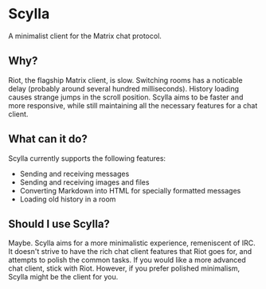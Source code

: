 # Scylla
A minimalist client for the Matrix chat protocol.

## Why?
Riot, the flagship Matrix client, is slow. Switching rooms has a noticable delay (probably around several hundred milliseconds).
History loading causes strange jumps in the scroll position. Scylla aims to be faster and more responsive,
while still maintaining all the necessary features for a chat client. 

## What can it do?
Scylla currently supports the following features:
* Sending and receiving messages
* Sending and receiving images and files
* Converting Markdown into HTML for specially formatted messages
* Loading old history in a room

## Should I use Scylla?
Maybe. Scylla aims for a more minimalistic experience, remeniscent of IRC. It doesn't strive to have the rich chat client features
that Riot goes for, and attempts to polish the common tasks. If you would like a more advanced chat client, stick with Riot. However,
if you prefer polished minimalism, Scylla might be the client for you.
